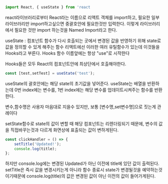 ```javascript
import React, { useState } from 'react
```

react라이브러리로부터 React라는 이름으로 리액트 객체를 import하고,
필요한 일부 라이브러리만 import하고싶으면 중괄호안에 필요한것만 입력한다.
이렇게 라이브러리에서 필요한 것만 import 하는것을 Named Import라고 한다.

useState : 컴포넌트 함수가 다시 호출되는 곳에서 변경된 값을 반영하기 위해 state로 값을 정의할 수 있게 해주는 함수
리액트에선 이러한 여러 유틸함수가 있는데 이것들을 Hooks라고 부른다.
Hooks 함수 이름앞에는 항상 "use"로 시작한다

Hooks들은 모두 React의 컴포넌트안에 최상단에서 호출해야한다.

```javascript
const [test,setTest] = useState('test');
```

useState의 괄호안에는 해당 state의 초기값을 넣어준다.
useState는 배열을 반환하는데 0번 index에는 변수를, 1번 index에는 해당 변수를 업데이트시켜주는 함수를 반환한다.

변수,함수명은 사용자 마음대로 지을수 있지만,
보통 [변수명,set변수명]으로 짓는게 관례이다

setState함수로 state의 값이 변할 때 해당 컴포넌트는 리렌더링되기 때문에,
변수의 값을 직접바꾸는것과 다르게 화면상에 표출되는 값이 변하게된다.

```javascript
const clickHandler = () => {
    setTitle('Updated!');
    console.log(title);
};
```

하지만 console.log에는 변경된 Updated가 아닌 이전에 title에 있던 값이 출력된다.
setTitle은 즉시 값을 변경시키는게 아니라 함수 종료시 state가 변경될것을 예약하는것이기때문에
console.log(title)의 값은 변경된 값이 아닌 이전의 값이 들어가게된다.
